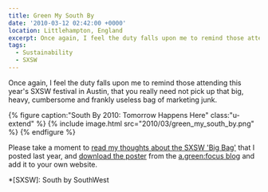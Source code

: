 ```yaml
---
title: Green My South By
date: '2010-03-12 02:42:00 +0000'
location: Littlehampton, England
excerpt: Once again, I feel the duty falls upon me to remind those attending this year's SXSW festival in Austin, that you really need not pick up that big, heavy, cumbersome and frankly useless bag of marketing junk.
tags:
  - Sustainability
  - SXSW
---
```

Once again, I feel the duty falls upon me to remind those attending this year's SXSW festival in Austin, that you really need not pick up that big, heavy, cumbersome and frankly useless bag of marketing junk.

{% figure caption:"South By 2010: Tomorrow Happens Here" class:"u-extend" %}
{% include image.html src="2010/03/green_my_south_by.png" %}
{% endfigure %}

Please take a moment to [read my thoughts about the SXSW 'Big Bag'][1] that I posted last year, and [download the poster][2] from the [a.green:focus blog][3] and add it to your own website.

[1]: /2009/03/nothing_green_about_sxsw
[2]: http://agreenfocus.paulrobertlloyd.com/post/442407174/tomorrowhappenshere
[3]: http://agreenfocus.paulrobertlloyd.com/

*[SXSW]: South by SouthWest
